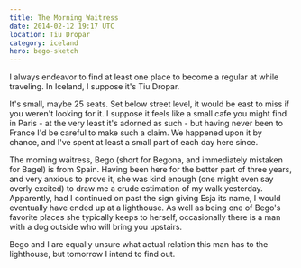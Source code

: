 ```yaml
---
title: The Morning Waitress
date: 2014-02-12 19:17 UTC
location: Tiu Dropar
category: iceland
hero: bego-sketch
---
```


I always endeavor to find at least one place to become a regular at while traveling.  In Iceland, I suppose it's Tiu Dropar.

It's small, maybe 25 seats.  Set below street level, it would be east to miss if you weren't looking for it.  I suppose it feels like a small cafe you might find in Paris - at the very least it's adorned as such - but having never been to France I'd be careful to make such a claim.  We happened upon it by chance, and I've spent at least a small part of each day here since.

The morning waitress, Bego (short for Begona, and immediately mistaken for Bagel) is from Spain.  Having been here for the better part of three years, and very anxious to prove it, she was kind enough (one might even say overly excited) to draw me a crude estimation of my walk yesterday.  Apparently, had I continued on past the sign giving Esja its name, I would eventually have ended up at a lighthouse.  As well as being one of Bego's favorite places she typically keeps to herself, occasionally there is a man with a dog outside who will bring you upstairs.

Bego and I are equally unsure what actual relation this man has to the lighthouse, but tomorrow I intend to find out.
